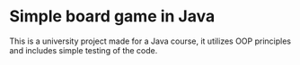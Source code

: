 # Simple board game in Java

This is a university project made for a Java course, it utilizes OOP principles and includes simple testing of the code.
